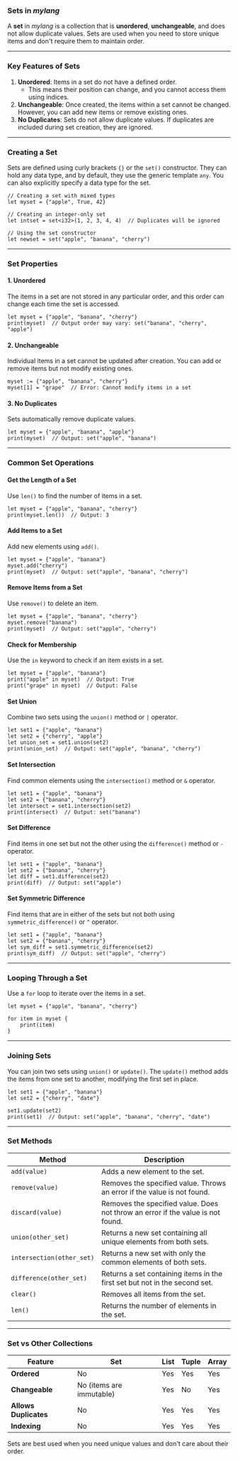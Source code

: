 ### **Sets in *mylang***

A **set** in *mylang* is a collection that is **unordered**, **unchangeable**, and does not allow duplicate values. Sets are used when you need to store unique items and don't require them to maintain order.

---

### **Key Features of Sets**
1. **Unordered**: Items in a set do not have a defined order. 
   - This means their position can change, and you cannot access them using indices.
2. **Unchangeable**: Once created, the items within a set cannot be changed. However, you can add new items or remove existing ones.
3. **No Duplicates**: Sets do not allow duplicate values. If duplicates are included during set creation, they are ignored.

---

### **Creating a Set**

Sets are defined using curly brackets `{}` or the `set()` constructor. They can hold any data type, and by default, they use the generic template `any`. You can also explicitly specify a data type for the set.

```mylang
// Creating a set with mixed types
let myset = {"apple", True, 42}  

// Creating an integer-only set
let intset = set<i32>(1, 2, 3, 4, 4)  // Duplicates will be ignored

// Using the set constructor
let newset = set("apple", "banana", "cherry")
```

---

### **Set Properties**

#### **1. Unordered**
The items in a set are not stored in any particular order, and this order can change each time the set is accessed.

```mylang
let myset = {"apple", "banana", "cherry"}
print(myset)  // Output order may vary: set("banana", "cherry", "apple")
```

#### **2. Unchangeable**
Individual items in a set cannot be updated after creation. You can add or remove items but not modify existing ones.

```mylang
myset := {"apple", "banana", "cherry"}
myset[1] = "grape"  // Error: Cannot modify items in a set
```

#### **3. No Duplicates**
Sets automatically remove duplicate values.

```mylang
let myset = {"apple", "banana", "apple"}
print(myset)  // Output: set("apple", "banana")
```

---

### **Common Set Operations**

#### **Get the Length of a Set**
Use `len()` to find the number of items in a set.

```mylang
let myset = {"apple", "banana", "cherry"}
print(myset.len())  // Output: 3
```

#### **Add Items to a Set**
Add new elements using `add()`.

```mylang
let myset = {"apple", "banana"}
myset.add("cherry")
print(myset)  // Output: set("apple", "banana", "cherry")
```

#### **Remove Items from a Set**
Use `remove()` to delete an item.

```mylang
let myset = {"apple", "banana", "cherry"}
myset.remove("banana")
print(myset)  // Output: set("apple", "cherry")
```

#### **Check for Membership**
Use the `in` keyword to check if an item exists in a set.

```mylang
let myset = {"apple", "banana"}
print("apple" in myset)  // Output: True
print("grape" in myset)  // Output: False
```

#### **Set Union**
Combine two sets using the `union()` method or `|` operator.

```mylang
let set1 = {"apple", "banana"}
let set2 = {"cherry", "apple"}
let union_set = set1.union(set2)
print(union_set)  // Output: set("apple", "banana", "cherry")
```

#### **Set Intersection**
Find common elements using the `intersection()` method or `&` operator.

```mylang
let set1 = {"apple", "banana"}
let set2 = {"banana", "cherry"}
let intersect = set1.intersection(set2)
print(intersect)  // Output: set("banana")
```

#### **Set Difference**
Find items in one set but not the other using the `difference()` method or `-` operator.

```mylang
let set1 = {"apple", "banana"}
let set2 = {"banana", "cherry"}
let diff = set1.difference(set2)
print(diff)  // Output: set("apple")
```

#### **Set Symmetric Difference**
Find items that are in either of the sets but not both using `symmetric_difference()` or `^` operator.

```mylang
let set1 = {"apple", "banana"}
let set2 = {"banana", "cherry"}
let sym_diff = set1.symmetric_difference(set2)
print(sym_diff)  // Output: set("apple", "cherry")
```

---

### **Looping Through a Set**

Use a `for` loop to iterate over the items in a set.

```mylang
let myset = {"apple", "banana", "cherry"}

for item in myset {
    print(item)
}
```

---

### **Joining Sets**

You can join two sets using `union()` or `update()`. The `update()` method adds the items from one set to another, modifying the first set in place.

```mylang
let set1 = {"apple", "banana"}
let set2 = {"cherry", "date"}

set1.update(set2)
print(set1)  // Output: set("apple", "banana", "cherry", "date")
```

---

### **Set Methods**

| **Method**              | **Description**                                                                 |
|--------------------------|---------------------------------------------------------------------------------|
| `add(value)`             | Adds a new element to the set.                                                  |
| `remove(value)`          | Removes the specified value. Throws an error if the value is not found.         |
| `discard(value)`         | Removes the specified value. Does not throw an error if the value is not found. |
| `union(other_set)`       | Returns a new set containing all unique elements from both sets.                |
| `intersection(other_set)`| Returns a new set with only the common elements of both sets.                   |
| `difference(other_set)`  | Returns a set containing items in the first set but not in the second set.       |
| `clear()`                | Removes all items from the set.                                                 |
| `len()`                  | Returns the number of elements in the set.                                      |

---

### **Set vs Other Collections**

| **Feature**         | **Set**                           | **List**                 | **Tuple**              | **Array**              |
|----------------------|-----------------------------------|--------------------------|------------------------|------------------------|
| **Ordered**          | No                               | Yes                      | Yes                    | Yes                    |
| **Changeable**       | No (items are immutable)         | Yes                      | No                     | Yes                    |
| **Allows Duplicates**| No                               | Yes                      | Yes                    | Yes                    |
| **Indexing**         | No                               | Yes                      | Yes                    | Yes                    |

Sets are best used when you need unique values and don't care about their order.